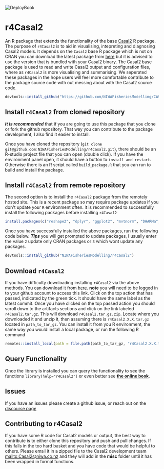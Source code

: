 ![DeployBook](https://github.com/NIWAFisheriesModelling/r4Casal2/actions/workflows/deploy_bookdown.yml/badge.svg)

# r4Casal2
An R package that extends the functionality of the base [Casal2](https://github.com/NIWAFisheriesModelling/CASAL2) R package. The purpose of `r4Casal2` is to aid in visualising, intepreting and diagnosing Casal2 models. It depends on the `Casal2` base R package which is not on CRAN you can download the latest package from [here](https://github.com/NIWAFisheriesModelling/CASAL2/tree/master/R-libraries) but it is advised to use the version that is bundled with your Casal2 binary. The Casal2 base package is used to read and write Casal2 output and configuration files, where as `r4Casal2` is more visualising and summarising. We seperated these packages in the hope users will feel more comfortable contribute to the package source code with out messing about with the Casal2 source code.
```r
devtools::install_github("https://github.com/NIWAFisheriesModelling/CASAL2", subdir="R-libraries/casal2", ref = "HEAD")
```


## Install `r4Casal2` from cloned repository
***It is recommended*** that if you are going to use this package that you clone or fork the github repository. That way you can contribute to the package development, I also find it easier to install.

Once you have cloned the repository (`git clone git@github.com:NIWAFisheriesModelling/r4Casal2.git`), there should be an R-studio project file that you can open (double click). If you have the environment panel open, it should have a button to `install and restart`. Otherwise there is an R script called `build_package.R` that you can run to build and install the package.

## Install `r4Casal2` from remote repository
The second option is to install the `r4Casal2` package from the remotely hosted site. This is a recent package so may require package updates if you don't update your `R` environment often. It is recommended to successfully install the following packages before installing `r4Casal2`
```r
install.packages(c("reshape2", "dplyr", "ggplot2", "mvtnorm", "DHARMa","MASS", "knitr"))
```

Once you have successfully installed the above packages, run the following code below. ***Tips*** you will get prompted to update packages, I usually enter the value `2` update only CRAN packages or `3` which wont update any packages.

```r
devtools::install_github("NIWAFisheriesModelling/r4Casal2")
```
## Download `r4Casal2`
If you have difficulty downloading installing `r4Casal2` via the above methods. You can download it from [here](https://github.com/NIWAFisheriesModelling/r4Casal2/actions/workflows/deploy_bookdown.yml). **note** you will need to be logged in to your github account to access this link. Click on the top action that has passed, indicated by the green tick. It should have the same label as the latest commit. Once you have clicked on the top passed action you should scroll down to the artifacts sections and click on the link labeled `r4Casal2.tar.gz`. This will download `r4Casal2.tar.gz.zip`. Locate where you downloaded it and unzip it, then assuming there is `r4Casal2.X.X.tar.gz` located in `path_to_tar_gz`. You can install it from you R environment, the same way you would install a local package, or run the following R command
```r
remotes::install_local(path = file.path(path_to_tar_gz, "r4Casal2.X.X.tar.gz"))
```

## Query Functionality
Once the library is installed you can query the functionality to see the functions `library(help="r4Casal2")` or even better see [**the online book**](https://niwafisheriesmodelling.github.io/r4Casal2/).

## Issues
If you have an issues please create a github issue, or reach out on the [discourse page](https://casal2.discourse.group/) 


## Contributing to r4Casal2
If you have some R code for Casal2 models or output, the best way to contribute is to either clone this repository and push and pull changes. If this falls in the too hard basket and you have code that would be helpful to others. Please email it in a zipped file to the Casal2 development team <mailto:Casal2@niwa.co.nz> and they will add in the **misc** folder until it has been wrapped in formal functions.


